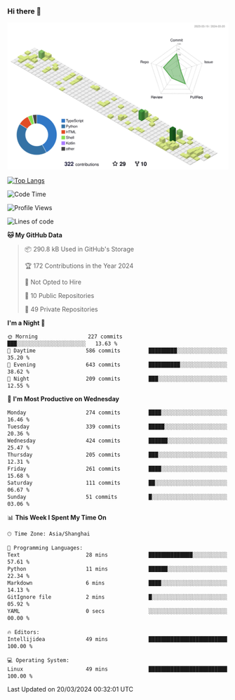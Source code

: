 ### Hi there 👋

![](./profile-3d-contrib/profile-green-animate.svg)

 

[![Top Langs](https://github-readme-stats.vercel.app/api/top-langs/?username=fly2tomato)](https://github.com/anuraghazra/github-readme-stats)


 

<!--START_SECTION:waka-->
![Code Time](http://img.shields.io/badge/Code%20Time-3%20hrs%2018%20mins-blue)

![Profile Views](http://img.shields.io/badge/Profile%20Views-0-blue)

![Lines of code](https://img.shields.io/badge/From%20Hello%20World%20I%27ve%20Written-507.8%20thousand%20lines%20of%20code-blue)

**🐱 My GitHub Data** 

> 📦 290.8 kB Used in GitHub's Storage 
 > 
> 🏆 172 Contributions in the Year 2024
 > 
> 🚫 Not Opted to Hire
 > 
> 📜 10 Public Repositories 
 > 
> 🔑 49 Private Repositories 
 > 
**I'm a Night 🦉** 

```text
🌞 Morning                227 commits         ███░░░░░░░░░░░░░░░░░░░░░░   13.63 % 
🌆 Daytime                586 commits         █████████░░░░░░░░░░░░░░░░   35.20 % 
🌃 Evening                643 commits         ██████████░░░░░░░░░░░░░░░   38.62 % 
🌙 Night                  209 commits         ███░░░░░░░░░░░░░░░░░░░░░░   12.55 % 
```
📅 **I'm Most Productive on Wednesday** 

```text
Monday                   274 commits         ████░░░░░░░░░░░░░░░░░░░░░   16.46 % 
Tuesday                  339 commits         █████░░░░░░░░░░░░░░░░░░░░   20.36 % 
Wednesday                424 commits         ██████░░░░░░░░░░░░░░░░░░░   25.47 % 
Thursday                 205 commits         ███░░░░░░░░░░░░░░░░░░░░░░   12.31 % 
Friday                   261 commits         ████░░░░░░░░░░░░░░░░░░░░░   15.68 % 
Saturday                 111 commits         ██░░░░░░░░░░░░░░░░░░░░░░░   06.67 % 
Sunday                   51 commits          █░░░░░░░░░░░░░░░░░░░░░░░░   03.06 % 
```


📊 **This Week I Spent My Time On** 

```text
🕑︎ Time Zone: Asia/Shanghai

💬 Programming Languages: 
Text                     28 mins             ██████████████░░░░░░░░░░░   57.61 % 
Python                   11 mins             ██████░░░░░░░░░░░░░░░░░░░   22.34 % 
Markdown                 6 mins              ████░░░░░░░░░░░░░░░░░░░░░   14.13 % 
GitIgnore file           2 mins              █░░░░░░░░░░░░░░░░░░░░░░░░   05.92 % 
YAML                     0 secs              ░░░░░░░░░░░░░░░░░░░░░░░░░   00.00 % 

🔥 Editors: 
Intellijidea             49 mins             █████████████████████████   100.00 % 

💻 Operating System: 
Linux                    49 mins             █████████████████████████   100.00 % 
```


 Last Updated on 20/03/2024 00:32:01 UTC
<!--END_SECTION:waka-->
